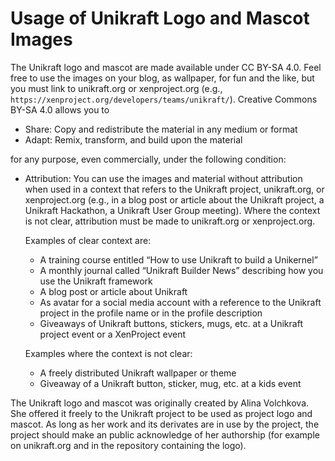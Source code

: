 Usage of Unikraft Logo and Mascot Images
========================================

The Unikraft logo and mascot are made available under CC BY-SA 4.0. Feel free to
use the images on your blog, as wallpaper, for fun and the like, but you must
link to unikraft.org or xenproject.org
(e.g., `https://xenproject.org/developers/teams/unikraft/`).
Creative Commons BY-SA 4.0 allows you to

 - Share: Copy and redistribute the material in any medium or format
 - Adapt: Remix, transform, and build upon the material

for any purpose, even commercially, under the following condition:

 - Attribution: You can use the images and material without attribution when
   used in a context that refers to the Unikraft project, unikraft.org, or
   xenproject.org (e.g., in a blog post or article about the Unikraft project,
   a Unikraft Hackathon, a Unikraft User Group meeting). Where the context is
   not clear, attribution must be made to unikraft.org or xenproject.org.

   Examples of clear context are:
   - A training course entitled “How to use Unikraft to build a Unikernel”
   - A monthly journal called “Unikraft Builder News” describing how you use the
     Unikraft framework
   - A blog post or article about Unikraft
   - As avatar for a social media account with a reference to the Unikraft
     project in the profile name or in the profile description
   - Giveaways of Unikraft buttons, stickers, mugs, etc. at a Unikraft project
     event or a XenProject event

   Examples where the context is not clear:
   - A freely distributed Unikraft wallpaper or theme
   - Giveaway of a Unikraft button, sticker, mug, etc. at a kids event

The Unikraft logo and mascot was originally created by Alina Volchkova. She
offered it freely to the Unikraft project to be used as project logo and mascot.
As long as her work and its derivates are in use by the project, the project
should make an public acknowledge of her authorship (for example on unikraft.org
and in the repository containing the logo).
